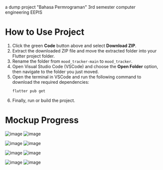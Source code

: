 a dump project "Bahasa Permrograman" 3rd semester computer engineering EEPIS

# How to Use Project

1. Click the green **Code** button above and select **Download ZIP**.
2. Extract the downloaded ZIP file and move the extracted folder into your Flutter project folder.
3. Rename the folder from `mood_tracker-main` to `mood_tracker`.
4. Open Visual Studio Code (VSCode) and choose the **Open Folder** option, then navigate to the folder you just moved.
5. Open the terminal in VSCode and run the following command to download the required dependencies:
   ```bash
   flutter pub get
6. Finally, run or build the project.

# Mockup Progress

![image](https://github.com/user-attachments/assets/baea79d4-2dc6-4efd-9b05-ada53ab03ab9)
![image](https://github.com/user-attachments/assets/19a26013-f270-44c3-8cc5-67af5c920304)

![image](https://github.com/user-attachments/assets/f1490030-bf2f-4322-b495-610cfd3acb98)
![image](https://github.com/user-attachments/assets/56fad3b1-aacb-46c2-a338-eceac4c41bb0)

![image](https://github.com/user-attachments/assets/1b96ef0d-312a-439b-81b3-4d6c3e2cf614)
![image](https://github.com/user-attachments/assets/e588984d-ce65-43a9-b242-e8266a415f02)

![image](https://github.com/user-attachments/assets/879a2776-6907-4247-b919-c18e23da1d4a)
![image](https://github.com/user-attachments/assets/a9e63c7e-f06f-437c-b9aa-cd149f2cc0a6)
